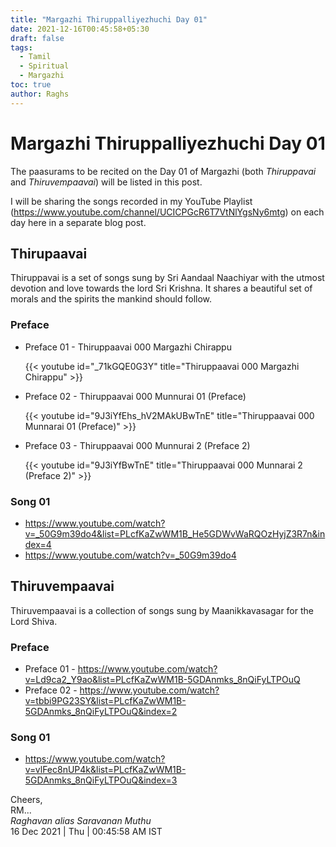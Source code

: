 ```yaml
---
title: "Margazhi Thiruppalliyezhuchi Day 01"
date: 2021-12-16T00:45:58+05:30
draft: false
tags:
  - Tamil
  - Spiritual
  - Margazhi
toc: true
author: Raghs
---
```


# Margazhi Thiruppalliyezhuchi Day 01

The paasurams to be recited on the Day 01 of Margazhi (both *Thiruppavai* and *Thiruvempaavai*) will be listed in this post. 

<!--more-->

I will be sharing the songs recorded in my YouTube Playlist (https://www.youtube.com/channel/UCICPGcR6T7VtNlYgsNy6mtg) on each day here in a separate blog post. 

## Thirupaavai 

Thiruppavai is a set of songs sung by Sri Aandaal Naachiyar with the utmost devotion and love towards the lord Sri Krishna. It shares a beautiful set of morals and the spirits the mankind should follow. 

### Preface 

* Preface 01 - Thiruppaavai 000 Margazhi Chirappu
  
  {{< youtube id="_71kGQE0G3Y" title="Thiruppaavai 000 Margazhi Chirappu" >}}

* Preface 02 - Thiruppaavai 000 Munnurai 01 (Preface)

  {{< youtube id="9J3iYfEhs_hV2MAkUBwTnE" title="Thiruppaavai 000 Munnarai 01 (Preface)" >}}

* Preface 03 - Thiruppaavai 000 Munnurai 2 (Preface 2)

  {{< youtube id="9J3iYfBwTnE" title="Thiruppaavai 000 Munnarai 2 (Preface 2)" >}}


### Song 01 

* https://www.youtube.com/watch?v=_50G9m39do4&list=PLcfKaZwWM1B_He5GDWvWaRQOzHyjZ3R7n&index=4
* https://www.youtube.com/watch?v=_50G9m39do4


## Thiruvempaavai 

Thiruvempaavai is a collection of songs sung by Maanikkavasagar for the Lord Shiva. 

### Preface

* Preface 01 - https://www.youtube.com/watch?v=Ld9ca2_Y9ao&list=PLcfKaZwWM1B-5GDAnmks_8nQiFyLTPOuQ
* Preface 02 - https://www.youtube.com/watch?v=tbbi9PG23SY&list=PLcfKaZwWM1B-5GDAnmks_8nQiFyLTPOuQ&index=2

### Song 01 

* https://www.youtube.com/watch?v=vlFec8nUP4k&list=PLcfKaZwWM1B-5GDAnmks_8nQiFyLTPOuQ&index=3
  
Cheers,\
RM...\
_Raghavan alias Saravanan Muthu_\
16 Dec 2021 | Thu | 00:45:58 AM IST

